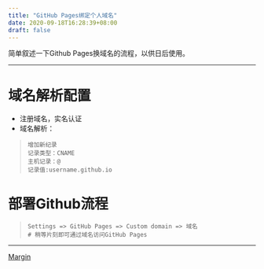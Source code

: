 ```yaml
---
title: "GitHub Pages绑定个人域名"
date: 2020-09-18T16:28:39+08:00
draft: false
---
```


简单叙述一下Github Pages换域名的流程，以供日后使用。

--------
# 域名解析配置
- 注册域名，实名认证<br/>
- 域名解析：<br/>
>`增加新纪录`<br/>
>`记录类型：CNAME`<br/>
>`主机记录：@`<br/>
>`记录值:username.github.io`<br/>

# 部署Github流程<br/>
>`Settings => GitHub Pages => Custom domain => 域名`<br/>
>`# 稍等片刻即可通过域名访问GitHub Pages`<br/>

---
[Margin](https://marginlon.github.io/)
